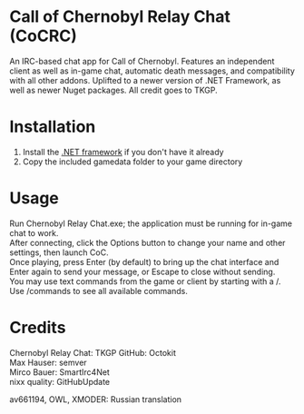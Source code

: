 # Call of Chernobyl Relay Chat (CoCRC)
An IRC-based chat app for Call of Chernobyl. Features an independent client as well as in-game chat, automatic death messages, and compatibility with all other addons.
Uplifted to a newer version of .NET Framework, as well as newer Nuget packages.
All credit goes to TKGP.

# Installation
1. Install the [.NET framework](https://www.microsoft.com/net/download/framework) if you don't have it already  
2. Copy the included gamedata folder to your game directory  

# Usage
Run Chernobyl Relay Chat.exe; the application must be running for in-game chat to work.  
After connecting, click the Options button to change your name and other settings, then launch CoC.  
Once playing, press Enter (by default) to bring up the chat interface and Enter again to send your message, or Escape to close without sending.  
You may use text commands from the game or client by starting with a /. Use /commands to see all available commands.  

# Credits
Chernobyl Relay Chat: TKGP
GitHub: Octokit  
Max Hauser: semver  
Mirco Bauer: SmartIrc4Net  
nixx quality: GitHubUpdate  
  
av661194, OWL, XMODER: Russian translation

